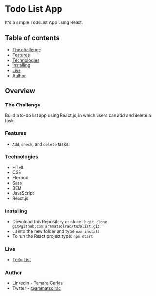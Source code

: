 # Todo List App 

It's a simple TodoList App using React.

## Table of contents

- [The challenge](#the-challenge)
- [Features](#features)
- [Technologies](#technologies)
- [Installing](#installing)
- [Live](#live)
- [Author](#author)

## Overview

### The Challenge

Build a to-do list app using React.js, in which users can add and delete a task.

### Features

- `Add`, `check`, and `delete` tasks.

### Technologies

- HTML
- CSS
- Flexbox
- Sass
- BEM
- JavaScript
- React.js

### Installing

- Download this Repository or clone it: `git clone git@github.com:aramatsolrac/todolist.git`
- `cd` into the new folder and type `npm install`
- To run the React project type: `npm start`

### Live

- <a href="https://aramatsolrac.github.io/todolist/index.html" target="_blank">Todo List</a>

### Author

- Linkedin - [Tamara Carlos](https://www.linkedin.com/in/tamaracarlos/)
- Twitter - [@aramatsolrac](https://twitter.com/aramatsolrac)
